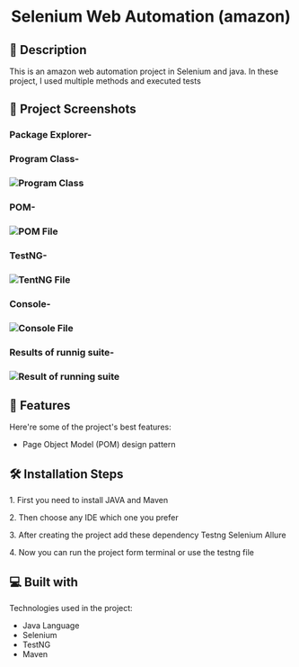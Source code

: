 <h1 id="title" align="center">Selenium Web Automation (amazon)</h1>

 <!--<p align="center"><img src="https://socialify.git.ci/shantokumarsaha123/Web-Automation-Selenium-java-amazon/image?forks=1&amp;issues=1&amp;language=1&amp;name=1&amp;owner=1&amp;pulls=1&amp;stargazers=1&amp;theme=Light" alt="project-image"></p> -->


<h2>📝 Description</h2> 
This is an amazon web automation project in Selenium and java. In these project, I used multiple methods and executed tests </p>

<h2>📸 Project Screenshots</h2>

<h3> Package Explorer- <h3>

<h3> Program Class- <h3>

![Program Class](https://github.com/shantokumarsaha123/Selenium-Java-WebAutomation-Testing-amazon/assets/122052172/f170a644-0584-477f-8a3a-4f3df54138b8)


<h3> POM- <h3>

![POM File](https://github.com/shantokumarsaha123/Selenium-Java-WebAutomation-Testing-amazon/assets/122052172/c2e9cad1-337e-4796-94be-b1e6a2461633)

<h3> TestNG- <h3>

 ![TentNG File](https://github.com/shantokumarsaha123/Selenium-Java-WebAutomation-Testing-amazon/assets/122052172/72842ff9-080d-46d9-b833-f20b06ea91d8)


<h3> Console- <h3>

 ![Console File](https://github.com/shantokumarsaha123/Selenium-Java-WebAutomation-Testing-amazon/assets/122052172/8771c23f-ed78-41bb-8ce0-f8d9ae366d06)


<h3> Results of runnig suite- <h3>

![Result of running suite](https://github.com/shantokumarsaha123/Selenium-Java-WebAutomation-Testing-amazon/assets/122052172/69d6a212-8d03-433a-9ebf-eb56e2de916b)


<h2>🚀 Features</h2>

Here're some of the project's best features:

*   Page Object Model (POM) design pattern

<h2>🛠️ Installation Steps</h2>

<p>1. First you need to install JAVA and Maven</p>

<p>2. Then choose any IDE which one you prefer</p>

<p>3. After creating the project add these dependency Testng Selenium Allure</p>

<p>4. Now you can run the project form terminal or use the testng file</p>

  
  
<h2>💻 Built with</h2>

Technologies used in the project:

*   Java Language
*   Selenium
*   TestNG
*   Maven
